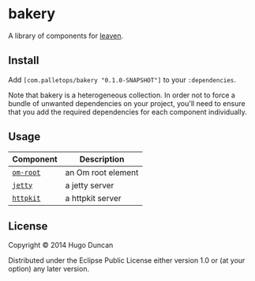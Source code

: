 # bakery

A library of components for [leaven][leaven].

## Install

Add `[com.palletops/bakery "0.1.0-SNAPSHOT"]` to your `:dependencies`.

Note that bakery is a heterogeneous collection.  In order not to force
a bundle of unwanted dependencies on your project, you'll need to
ensure that you add the required dependencies for each component
individually.

## Usage

Component | Description
----------|-------------
[`om-root`](src/cljs/com/palletops/bakery/om_root.cljs) | an Om root element
[`jetty`](src/clj/com/palletops/bakery/jetty.clj)       | a jetty server
[`httpkit`](src/clj/com/palletops/bakery/httpkit.clj)   | a httpkit server


## License

Copyright © 2014 Hugo Duncan

Distributed under the Eclipse Public License either version 1.0 or (at
your option) any later version.

[leaven]:https://github.com/palletops/leaven "leaven component library"
